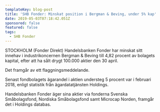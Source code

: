 ```yaml
---
templateKey: blog-post
title: 'SHB Fonder: Minskat position i Bergman & Beving, under 5% kap'
date: 2019-05-03T07:18:42.051Z
sponsored: false
featured: false
tags:
  - SHB Fonder
---
```

STOCKHOLM (Fonder Direkt) Handelsbanken Fonder har minskat sitt innehav i industrikoncernen Bergman & Beving till 4,82 procent av bolagets kapital, efter att ha sålt drygt 100.000 aktier den 30 april.



Det framgår av ett flaggningsmeddelande.



Senast fondbolagets ägarandel i aktien understeg 5 procent var i februari 2018, enligt statistik från ägardatatjänsten Holdings.



Handelsbanken Fonder äger sina aktier via fonderna Svenska Småbolagsfond, Nordiska Småbolagsfond samt Microcap Norden, framgår det i Holdings databas.

